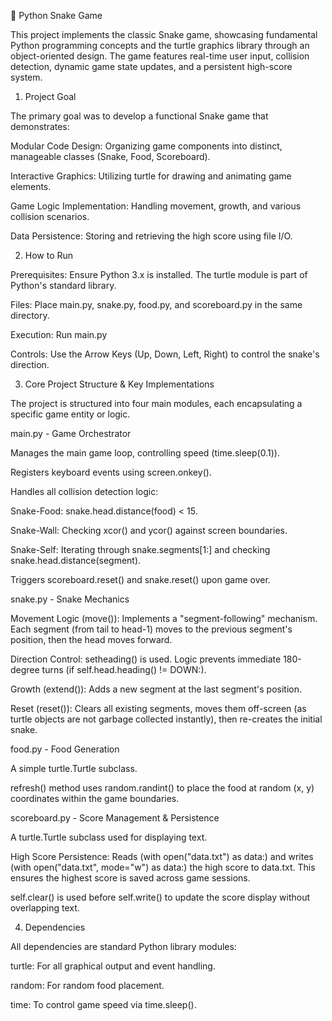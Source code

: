 🐍 Python Snake Game

This project implements the classic Snake game, showcasing fundamental Python programming concepts and the turtle graphics library through an object-oriented design. The game features real-time user input, collision detection, dynamic game state updates, and a persistent high-score system.

1. Project Goal

The primary goal was to develop a functional Snake game that demonstrates:

Modular Code Design: Organizing game components into distinct, manageable classes (Snake, Food, Scoreboard).

Interactive Graphics: Utilizing turtle for drawing and animating game elements.

Game Logic Implementation: Handling movement, growth, and various collision scenarios.

Data Persistence: Storing and retrieving the high score using file I/O.


2. How to Run

Prerequisites: Ensure Python 3.x is installed. The turtle module is part of Python's standard library.

Files: Place main.py, snake.py, food.py, and scoreboard.py in the same directory.

Execution: Run main.py

Controls: Use the Arrow Keys (Up, Down, Left, Right) to control the snake's direction.


3. Core Project Structure & Key Implementations

The project is structured into four main modules, each encapsulating a specific game entity or logic.


main.py - Game Orchestrator

Manages the main game loop, controlling speed (time.sleep(0.1)).

Registers keyboard events using screen.onkey().

Handles all collision detection logic:

Snake-Food: snake.head.distance(food) < 15.

Snake-Wall: Checking xcor() and ycor() against screen boundaries.

Snake-Self: Iterating through snake.segments[1:] and checking snake.head.distance(segment).

Triggers scoreboard.reset() and snake.reset() upon game over.


snake.py - Snake Mechanics

Movement Logic (move()): Implements a "segment-following" mechanism. Each segment (from tail to head-1) moves to the previous segment's position, then the head moves forward.

Direction Control: setheading() is used. Logic prevents immediate 180-degree turns (if self.head.heading() != DOWN:).

Growth (extend()): Adds a new segment at the last segment's position.

Reset (reset()): Clears all existing segments, moves them off-screen (as turtle objects are not garbage collected instantly), then re-creates the initial snake.


food.py - Food Generation

A simple turtle.Turtle subclass.

refresh() method uses random.randint() to place the food at random (x, y) coordinates within the game boundaries.


scoreboard.py - Score Management & Persistence

A turtle.Turtle subclass used for displaying text.

High Score Persistence: Reads (with open("data.txt") as data:) and writes (with open("data.txt", mode="w") as data:) the high score to data.txt. This ensures the highest score is saved across game sessions.

self.clear() is used before self.write() to update the score display without overlapping text.

4. Dependencies

All dependencies are standard Python library modules:

turtle: For all graphical output and event handling.

random: For random food placement.

time: To control game speed via time.sleep().
